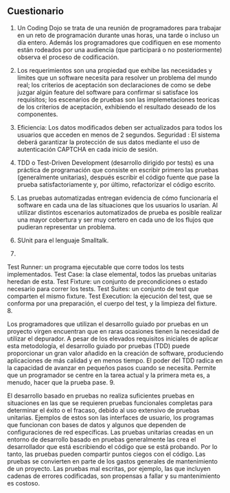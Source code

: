 ## Cuestionario
1. Un Coding Dojo se trata de una reunión de programadores para trabajar en un reto de programación durante unas horas, una tarde o incluso un día entero. Además los programadores que codifiquen en ese momento están rodeados por una audiencia (que participará o no posteriormente) observa el proceso de codificación.

2. Los requerimientos son una propiedad que exhibe las necesidades y límites que un software necesita para resolver un problema del mundo real; los criterios de aceptación son declaraciones de como se debe juzgar algún feature del software para confirmar si satisface los requisitos; los escenarios de pruebas son las implemetaciones teoricas de los criterios de aceptación, exhibiendo el resultado deseado de los componentes.

3. Eficiencia: Los datos modificados  deben ser actualizados para todos los usuarios que acceden en menos de 2 segundos. Seguridad : El sistema deberá garantizar la protección de sus datos mediante el uso de autenticación CAPTCHA en cada inicio de sesión.

4. TDD o Test-Driven Development (desarrollo dirigido por tests) es una práctica de programación que consiste en escribir primero las pruebas (generalmente unitarias), después escribir el código fuente que pase la prueba satisfactoriamente y, por último, refactorizar el código escrito.

5. Las pruebas automatizadas entregan evidencia de cómo funcionaría el software en cada una de las situaciones que los usuarios lo usarían. Al utilizar distintos escenarios automatizados de prueba es posible realizar una mayor cobertura y ser muy certero en cada uno de los flujos que pudieran representar un problema.

6. SUnit para el lenguaje Smalltalk.

7.

Test Runner: un programa ejecutable que corre todos los tests implementados.
Test Case: la clase elemental, todos las pruebas unitarias heredan de esta.
Test Fixture: un conjunto de precondiciones o estado necesario para correr los tests.
Test Suites: un conjunto de test que comparten el mismo fixture.
Test Execution: la ejecución del test, que se conforma por una preparación, el cuerpo del test, y la limpieza del fixture.
8.

Los programadores que utilizan el desarrollo guiado por pruebas en un proyecto virgen encuentran que en raras ocasiones tienen la necesidad de utilizar el depurador.
A pesar de los elevados requisitos iniciales de aplicar esta metodología, el desarrollo guiado por pruebas (TDD) puede proporcionar un gran valor añadido en la creación de software, produciendo aplicaciones de más calidad y en menos tiempo.
El poder del TDD radica en la capacidad de avanzar en pequeños pasos cuando se necesita. Permite que un programador se centre en la tarea actual y la primera meta es, a menudo, hacer que la prueba pase.
9.

El desarrollo basado en pruebas no realiza suficientes pruebas en situaciones en las que se requieren pruebas funcionales completas para determinar el éxito o el fracaso, debido al uso extensivo de pruebas unitarias. Ejemplos de estos son las interfaces de usuario, los programas que funcionan con bases de datos y algunos que dependen de configuraciones de red específicas.
Las pruebas unitarias creadas en un entorno de desarrollo basado en pruebas generalmente las crea el desarrollador que está escribiendo el código que se está probando. Por lo tanto, las pruebas pueden compartir puntos ciegos con el código.
Las pruebas se convierten en parte de los gastos generales de mantenimiento de un proyecto. Las pruebas mal escritas, por ejemplo, las que incluyen cadenas de errores codificadas, son propensas a fallar y su mantenimiento es costoso.
